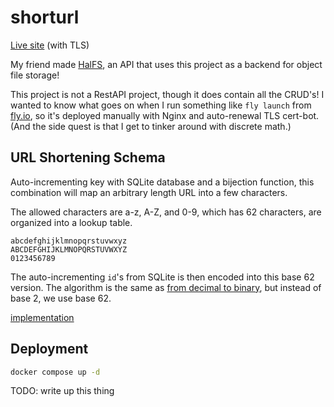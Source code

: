 # shorturl

[Live site](https://shorturl.haln.dev) (with TLS)

My friend made [HalFS](https://github.com/malcolmseyd/halfs), an API that uses this project as
a backend for object file storage!

This project is not a RestAPI project, though it does contain all the CRUD's! I wanted to know what
goes on when I run something like `fly launch` from [fly.io](https://fly.io), so it's deployed manually
with Nginx and auto-renewal TLS cert-bot. (And the side quest is that I get to tinker around with
discrete math.)

## URL Shortening Schema

Auto-incrementing key with SQLite database and a bijection function, this combination will map an
arbitrary length URL into a few characters.

The allowed characters are a-z, A-Z, and 0-9, which has 62 characters, are organized into a lookup 
table.

```
abcdefghijklmnopqrstuvwxyz
ABCDEFGHIJKLMNOPQRSTUVWXYZ
0123456789
```

The auto-incrementing `id`'s from SQLite is then encoded into this base 62 version. The algorithm is
the same as [from decimal to binary](https://www.wikihow.com/Convert-from-Decimal-to-Binary), but
instead of base 2, we use base 62.

[implementation](./encode/encode.go)

## Deployment

```sh
docker compose up -d
```

TODO: write up this thing
